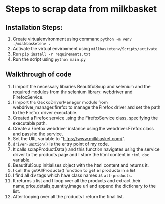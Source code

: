 # Steps to scrap data from milkbasket

## Installation Steps:

1. Create virtualenvironment using command `python -m venv ./milkbasketenv .`
2. Activate the virtual environment using `milkbasketenv/Scripts/activate`
3. Run `pip install -r requirements.txt`
4. Run the script using `python main.py`

## Walkthrough of code

1. I import the necessary libraries BeautifulSoup and selenium and the required modules from the selenium library: webdriver and FirefoxService.
2. I import the GeckoDriverManager module from webdriver_manager.firefox to manage the Firefox driver and set the path to the Firefox driver executable.
3. Created a Firefox service using the FirefoxService class, specifying the executable path.
4. Create a Firefox webdriver instance using the webdriver.Firefox class and passing the service.
5. Set the URL variable to "https://www.milkbasket.com/".
6. `driverFunction()` is the entry point of my code.
7. It calls scrapProductData() and this function navigates using the service driver to the products page and I store the html content in `html_doc` variable.
8. BeautifulSoup initialises object with the html content and returns it.
9. I call the getAllProducts() function to get all products in a list
10. I find all div tags which have class names as `all-products`.
11. It returns a list and I loop over all the products and extract their name,price,details,quantity,image url and append the dictionary to the list.
12. After looping over all the products I return the final list.
